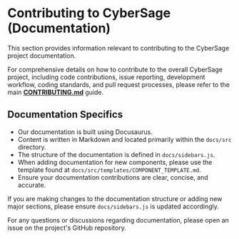 # Contributing to CyberSage (Documentation)

This section provides information relevant to contributing to the CyberSage project documentation.

For comprehensive details on how to contribute to the overall CyberSage project, including code contributions, issue reporting, development workflow, coding standards, and pull request processes, please refer to the main **[CONTRIBUTING.md](../../CONTRIBUTING.md)** guide.

## Documentation Specifics

*   Our documentation is built using Docusaurus.
*   Content is written in Markdown and located primarily within the `docs/src` directory.
*   The structure of the documentation is defined in `docs/sidebars.js`.
*   When adding documentation for new components, please use the template found at `docs/src/templates/COMPONENT_TEMPLATE.md`.
*   Ensure your documentation contributions are clear, concise, and accurate.

If you are making changes to the documentation structure or adding new major sections, please ensure `docs/sidebars.js` is updated accordingly.

For any questions or discussions regarding documentation, please open an issue on the project's GitHub repository.
